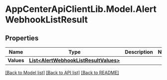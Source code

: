 # AppCenterApiClientLib.Model.AlertWebhookListResult
## Properties

Name | Type | Description | Notes
------------ | ------------- | ------------- | -------------
**Values** | [**List&lt;AlertWebhookListResultValues&gt;**](AlertWebhookListResultValues.md) |  | 

[[Back to Model list]](../README.md#documentation-for-models) [[Back to API list]](../README.md#documentation-for-api-endpoints) [[Back to README]](../README.md)


